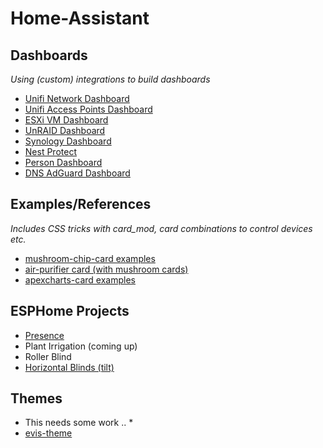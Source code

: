 # Home-Assistant

## Dashboards
*Using (custom) integrations to build dashboards*
* [Unifi Network Dashboard](dashboards/unifi-network-dashboard/)
* [Unifi Access Points Dashboard](dashboards/unifi-ap-dashboard/)
* [ESXi VM Dashboard](dashboards/esxi-vm-dashboard/)
* [UnRAID Dashboard](dashboards/unraid/)
* [Synology Dashboard](dashboards/synology-dashboard/)
* [Nest Protect](dashboards/nest-protect/)
* [Person Dashboard](dashboards/person-dashboard/)
* [DNS AdGuard Dashboard](dashboards/dns-dashboard/)

## Examples/References
*Includes CSS tricks with card_mod, card combinations to control devices etc.*
* [mushroom-chip-card examples](examples/mushroom-chip-card.md)
* [air-purifier card (with mushroom cards)](examples/air-purifier/)
* [apexcharts-card examples](examples/apexcharts-card)

## ESPHome Projects
* [Presence](esphome/presence/)
* Plant Irrigation (coming up)
* Roller Blind
* [Horizontal Blinds (tilt)](esphome/horizontal-blinds/)

## Themes
* This needs some work .. *
* [evis-theme](themes/readme.md)
